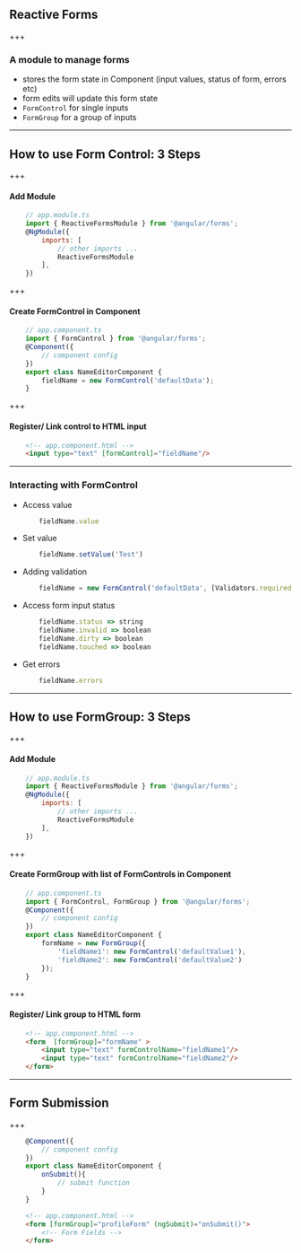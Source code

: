 ## Reactive Forms

+++

### A module to manage forms
- stores the form state in Component (input values, status of form, errors etc)
- form edits will update this form state
- `FormControl` for single inputs
- `FormGroup` for a group of inputs

---

## How to use Form Control: 3 Steps

+++

#### Add Module
```js
    // app.module.ts
    import { ReactiveFormsModule } from '@angular/forms';
    @NgModule({
        imports: [
            // other imports ...
            ReactiveFormsModule
        ],
    })
```

+++

#### Create FormControl in Component
```js
    // app.component.ts
    import { FormControl } from '@angular/forms';
    @Component({
        // component config
    })
    export class NameEditorComponent {
        fieldName = new FormControl('defaultData');
    }
```

+++

#### Register/ Link control to HTML input
```html
    <!-- app.component.html -->
    <input type="text" [formControl]="fieldName"/>
```

---

### Interacting with FormControl
- Access value
    ```js
        fieldName.value
    ```
- Set value
    ```js
        fieldName.setValue('Test')
    ```
- Adding validation
    ```js
        fieldName = new FormControl('defaultData', [Validators.required])
    ```
- Access form input status
    ```js
        fieldName.status => string
        fieldName.invalid => boolean
        fieldName.dirty => boolean
        fieldName.touched => boolean
    ```
- Get errors
    ```js
        fieldName.errors
    ```

---

## How to use FormGroup: 3 Steps


+++

#### Add Module
```js
    // app.module.ts
    import { ReactiveFormsModule } from '@angular/forms';
    @NgModule({
        imports: [
            // other imports ...
            ReactiveFormsModule
        ],
    })
```

+++

#### Create FormGroup with list of FormControls in Component
```js
    // app.component.ts
    import { FormControl, FormGroup } from '@angular/forms';
    @Component({
        // component config
    })
    export class NameEditorComponent {
        formName = new FormGroup({
            'fieldName1': new FormControl('defaultValue1'),
            'fieldName2': new FormControl('defaultValue2')
        });
    }
```

+++

#### Register/ Link group to HTML form
```html
    <!-- app.component.html -->
    <form  [formGroup]="formName" >
        <input type="text" formControlName="fieldName1"/>
        <input type="text" formControlName="fieldName2"/>
    </form>
```

---

## Form Submission

+++
```js
    @Component({
        // component config
    })
    export class NameEditorComponent {
        onSubmit(){
            // submit function
        }
    }
```


```html
    <!-- app.component.html -->
    <form [formGroup]="profileForm" (ngSubmit)="onSubmit()">
        <!-- Form Fields -->
    </form>
```